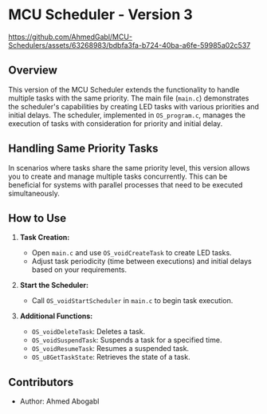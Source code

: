 # MCU Scheduler - Version 3
https://github.com/AhmedGabl/MCU-Schedulers/assets/63268983/bdbfa3fa-b724-40ba-a6fe-59985a02c537

## Overview

This version of the MCU Scheduler extends the functionality to handle multiple tasks with the same priority. The main file (`main.c`) demonstrates the scheduler's capabilities by creating LED tasks with various priorities and initial delays. The scheduler, implemented in `OS_program.c`, manages the execution of tasks with consideration for priority and initial delay.

## Handling Same Priority Tasks

In scenarios where tasks share the same priority level, this version allows you to create and manage multiple tasks concurrently. This can be beneficial for systems with parallel processes that need to be executed simultaneously.

## How to Use

1. **Task Creation:**
   - Open `main.c` and use `OS_voidCreateTask` to create LED tasks.
   - Adjust task periodicity (time between executions) and initial delays based on your requirements.

2. **Start the Scheduler:**
   - Call `OS_voidStartScheduler` in `main.c` to begin task execution.

3. **Additional Functions:**
   - `OS_voidDeleteTask`: Deletes a task.
   - `OS_voidSuspendTask`: Suspends a task for a specified time.
   - `OS_voidResumeTask`: Resumes a suspended task.
   - `OS_u8GetTaskState`: Retrieves the state of a task.

## Contributors

- Author: Ahmed Abogabl
